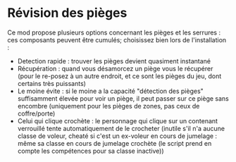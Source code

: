 # Révision des pièges

Ce mod propose plusieurs options concernant les pièges et les serrures : ces composants peuvent être cumulés; choisissez bien lors de l'installation :
- Detection rapide : trouver les pièges devient quasiment instantané 
- Récupération : quand vous désamorcez un piège vous le récupérer (pour le re-posez à un autre endroit, et ce sont les pièges du jeu, dont certains très puissants)
- Le moine évite : si le moine a la capacité "détection des pièges" suffisamment élevée pour voir un piège, il peut passer sur ce piège sans encombre (uniquement pour les pièges de zones, pas ceux de coffre/porte)
- Celui qui clique crochète : le personnage qui clique sur un contenant verrouillé tente automatiquement de le crocheter (inutile s'il n'a aucune classe de voleur, cheaté si c'est un ex-voleur en cours de jumelage : même sa classe en cours de jumelage crochète (le script prend en compte les compétences pour sa classe inactive))
